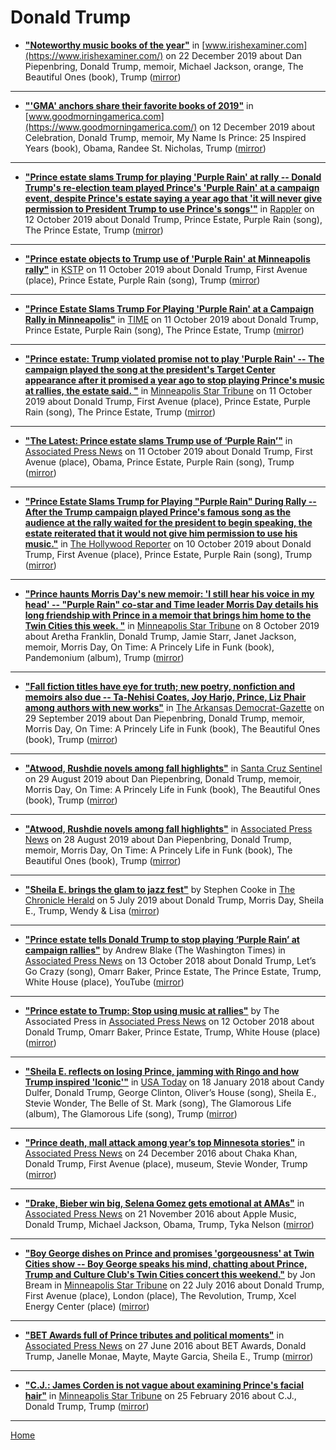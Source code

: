 # Donald Trump

 - [**"Noteworthy music books of the year"**](https://www.irishexaminer.com/breakingnews/lifestyle/noteworthy-music-books-of-the-year-971884.html) in [www.irishexaminer.com](https://www.irishexaminer.com/) on 22 December 2019 about Dan Piepenbring, Donald Trump, memoir, Michael Jackson, orange, The Beautiful Ones (book), Trump ([mirror](https://web.archive.org/web/*/https://www.irishexaminer.com/breakingnews/lifestyle/noteworthy-music-books-of-the-year-971884.html))

----

 - [**"'GMA' anchors share their favorite books of 2019"**](https://www.goodmorningamerica.com/culture/story/gma-anchors-share-favorite-books-2019-67598695) in [www.goodmorningamerica.com](https://www.goodmorningamerica.com/) on 12 December 2019 about Celebration, Donald Trump, memoir, My Name Is Prince: 25 Inspired Years (book), Obama, Randee St. Nicholas, Trump ([mirror](https://web.archive.org/web/*/https://www.goodmorningamerica.com/culture/story/gma-anchors-share-favorite-books-2019-67598695))

----

 - [**"Prince estate slams Trump for playing 'Purple Rain' at rally -- Donald Trump's re-election team played Prince's 'Purple Rain' at a campaign event, despite Prince's estate saying a year ago that 'it will never give permission to President Trump to use Prince's songs'"**](https://www.rappler.com/entertainment/news/242373-prince-estate-slams-trump-rally) in [Rappler](https://www.rappler.com/) on 12 October 2019 about Donald Trump, Prince Estate, Purple Rain (song), The Prince Estate, Trump ([mirror](https://web.archive.org/web/*/https://www.rappler.com/entertainment/news/242373-prince-estate-slams-trump-rally))

----

 - [**"Prince estate objects to Trump use of 'Purple Rain' at Minneapolis rally"**](https://kstp.com/news/prince-estate-objects-to-trump-use-of-purple-rain-at-minneapolis-rally-/5521682/) in [KSTP](https://kstp.com/) on 11 October 2019 about Donald Trump, First Avenue (place), Prince Estate, Purple Rain (song), Trump ([mirror](https://web.archive.org/web/*/https://kstp.com/news/prince-estate-objects-to-trump-use-of-purple-rain-at-minneapolis-rally-/5521682/))

----

 - [**"Prince Estate Slams Trump For Playing 'Purple Rain' at a Campaign Rally in Minneapolis"**](https://time.com/5698383/prince-estate-condemns-donald-trump-rally-using-purple-rain/) in [TIME](https://time.com/) on 11 October 2019 about Donald Trump, Prince Estate, Purple Rain (song), The Prince Estate, Trump ([mirror](https://web.archive.org/web/*/https://time.com/5698383/prince-estate-condemns-donald-trump-rally-using-purple-rain/))

----

 - [**"Prince estate: Trump violated promise not to play 'Purple Rain' -- The campaign played the song at the president's Target Center appearance after it promised a year ago to stop playing Prince's music at rallies, the estate said. "**](http://www.startribune.com/prince-estate-says-playing-purple-rain-at-trump-rally-was-unauthorized/562782832/) in [Minneapolis Star Tribune](http://www.startribune.com/) on 11 October 2019 about Donald Trump, First Avenue (place), Prince Estate, Purple Rain (song), The Prince Estate, Trump ([mirror](https://web.archive.org/web/*/http://www.startribune.com/prince-estate-says-playing-purple-rain-at-trump-rally-was-unauthorized/562782832/))

----

 - [**"The Latest: Prince estate slams Trump use of ‘Purple Rain’"**](https://apnews.com/4582629ebd2a46c18f9053d01cb3c887) in [Associated Press News](https://apnews.com/) on 11 October 2019 about Donald Trump, First Avenue (place), Obama, Prince Estate, Purple Rain (song), Trump ([mirror](https://web.archive.org/web/*/https://apnews.com/4582629ebd2a46c18f9053d01cb3c887))

----

 - [**"Prince Estate Slams Trump for Playing "Purple Rain" During Rally -- After the Trump campaign played Prince's famous song as the audience at the rally waited for the president to begin speaking, the estate reiterated that it would not give him permission to use his music."**](https://www.hollywoodreporter.com/news/prince-estate-slams-trump-use-purple-rain-rally-1246970) in [The Hollywood Reporter](https://www.hollywoodreporter.com/) on 10 October 2019 about Donald Trump, First Avenue (place), Prince Estate, Purple Rain (song), Trump ([mirror](https://web.archive.org/web/*/https://www.hollywoodreporter.com/news/prince-estate-slams-trump-use-purple-rain-rally-1246970))

----

 - [**"Prince haunts Morris Day's new memoir: 'I still hear his voice in my head' -- "Purple Rain" co-star and Time leader Morris Day details his long friendship with Prince in a memoir that brings him home to the Twin Cities this week. "**](http://www.startribune.com/prince-haunts-morris-day-s-new-memoir-i-still-hear-his-voice-in-my-head/562430972/) in [Minneapolis Star Tribune](http://www.startribune.com/) on 8 October 2019 about Aretha Franklin, Donald Trump, Jamie Starr, Janet Jackson, memoir, Morris Day, On Time: A Princely Life in Funk (book), Pandemonium (album), Trump ([mirror](https://web.archive.org/web/*/http://www.startribune.com/prince-haunts-morris-day-s-new-memoir-i-still-hear-his-voice-in-my-head/562430972/))

----

 - [**"Fall fiction titles have eye for truth; new poetry, nonfiction and memoirs also due -- Ta-Nehisi Coates, Joy Harjo, Prince, Liz Phair among authors with new works"**](https://www.arkansasonline.com/news/2019/sep/29/fall-fiction-releases-have-eye-for-trut/) in [The Arkansas Democrat-Gazette](https://www.arkansasonline.com/) on 29 September 2019 about Dan Piepenbring, Donald Trump, memoir, Morris Day, On Time: A Princely Life in Funk (book), The Beautiful Ones (book), Trump ([mirror](https://web.archive.org/web/*/https://www.arkansasonline.com/news/2019/sep/29/fall-fiction-releases-have-eye-for-trut/))

----

 - [**"Atwood, Rushdie novels among fall highlights"**](https://www.santacruzsentinel.com/2019/08/29/atwood-rushdie-novels-among-fall-highlights/) in [Santa Cruz Sentinel](https://www.santacruzsentinel.com/) on 29 August 2019 about Dan Piepenbring, Donald Trump, memoir, Morris Day, On Time: A Princely Life in Funk (book), The Beautiful Ones (book), Trump ([mirror](https://web.archive.org/web/*/https://www.santacruzsentinel.com/2019/08/29/atwood-rushdie-novels-among-fall-highlights/))

----

 - [**"Atwood, Rushdie novels among fall highlights"**](https://apnews.com/10e0c40e0c6c4d5f83f13bef45246a6e) in [Associated Press News](https://apnews.com/) on 28 August 2019 about Dan Piepenbring, Donald Trump, memoir, Morris Day, On Time: A Princely Life in Funk (book), The Beautiful Ones (book), Trump ([mirror](https://web.archive.org/web/*/https://apnews.com/10e0c40e0c6c4d5f83f13bef45246a6e))

----

 - [**"Sheila E. brings the glam to jazz fest"**](https://www.thechronicleherald.ca/living/sheila-e-brings-the-glam-to-jazz-fest-329717/) by Stephen Cooke in [The Chronicle Herald](https://www.thechronicleherald.ca/) on 5 July 2019 about Donald Trump, Morris Day, Sheila E., Trump, Wendy & Lisa ([mirror](https://web.archive.org/web/*/https://www.thechronicleherald.ca/living/sheila-e-brings-the-glam-to-jazz-fest-329717/))

----

 - [**"Prince estate tells Donald Trump to stop playing ‘Purple Rain’ at campaign rallies"**](https://apnews.com/c4bbf717114ff1f40a142ae260f5afd1) by Andrew Blake (The Washington Times) in [Associated Press News](https://apnews.com/) on 13 October 2018 about Donald Trump, Let’s Go Crazy (song), Omarr Baker, Prince Estate, The Prince Estate, Trump, White House (place), YouTube ([mirror](https://web.archive.org/web/*/https://apnews.com/c4bbf717114ff1f40a142ae260f5afd1))

----

 - [**"Prince estate to Trump: Stop using music at rallies"**](https://apnews.com/af0a5a4fc34d48ffb9f29da4c5ef9771) by The Associated Press in [Associated Press News](https://apnews.com/) on 12 October 2018 about Donald Trump, Omarr Baker, Prince Estate, Trump, White House (place) ([mirror](https://web.archive.org/web/*/https://apnews.com/af0a5a4fc34d48ffb9f29da4c5ef9771))

----

 - [**"Sheila E. reflects on losing Prince, jamming with Ringo and how Trump inspired 'Iconic'"**](https://usatoday.com/story/entertainment/music/2018/01/11/sheila-e-interview-prince-ringo-starr-donald-trump-iconic/1022142001/) in [USA Today](https://usatoday.com/) on 18 January 2018 about Candy Dulfer, Donald Trump, George Clinton, Oliver’s House (song), Sheila E., Stevie Wonder, The Belle of St. Mark (song), The Glamorous Life (album), The Glamorous Life (song), Trump ([mirror](https://web.archive.org/web/*/https://usatoday.com/story/entertainment/music/2018/01/11/sheila-e-interview-prince-ringo-starr-donald-trump-iconic/1022142001/))

----

 - [**"Prince death, mall attack among year’s top Minnesota stories"**](https://apnews.com/f4859fe2db0e4820b8062b664141a973) in [Associated Press News](https://apnews.com/) on 24 December 2016 about Chaka Khan, Donald Trump, First Avenue (place), museum, Stevie Wonder, Trump ([mirror](https://web.archive.org/web/*/https://apnews.com/f4859fe2db0e4820b8062b664141a973))

----

 - [**"Drake, Bieber win big, Selena Gomez gets emotional at AMAs"**](https://apnews.com/d90b510be7564038ab7ceed50f3bd1ba) in [Associated Press News](https://apnews.com/) on 21 November 2016 about Apple Music, Donald Trump, Michael Jackson, Obama, Trump, Tyka Nelson ([mirror](https://web.archive.org/web/*/https://apnews.com/d90b510be7564038ab7ceed50f3bd1ba))

----

 - [**"Boy George dishes on Prince and promises 'gorgeousness' at Twin Cities show -- Boy George speaks his mind, chatting about Prince, Trump and Culture Club's Twin Cities concert this weekend."**](http://www.startribune.com/boy-george-dishes-on-prince-and-promises-gorgeousness-at-twin-cities-show/387819481/) by Jon Bream in [Minneapolis Star Tribune](http://www.startribune.com/) on 22 July 2016 about Donald Trump, First Avenue (place), London (place), The Revolution, Trump, Xcel Energy Center (place) ([mirror](https://web.archive.org/web/*/http://www.startribune.com/boy-george-dishes-on-prince-and-promises-gorgeousness-at-twin-cities-show/387819481/))

----

 - [**"BET Awards full of Prince tributes and political moments"**](https://apnews.com/6b28e8f305564390bd4b11732e176683) in [Associated Press News](https://apnews.com/) on 27 June 2016 about BET Awards, Donald Trump, Janelle Monae, Mayte, Mayte Garcia, Sheila E., Trump ([mirror](https://web.archive.org/web/*/https://apnews.com/6b28e8f305564390bd4b11732e176683))

----

 - [**"C.J.: James Corden is not vague about examining Prince's facial hair"**](http://www.startribune.com/c-j-james-corden-is-not-vague-about-examining-prince-s-facial-hair/370042781/) in [Minneapolis Star Tribune](http://www.startribune.com/) on 25 February 2016 about C.J., Donald Trump, Trump ([mirror](https://web.archive.org/web/*/http://www.startribune.com/c-j-james-corden-is-not-vague-about-examining-prince-s-facial-hair/370042781/))

----

[Home](../)
